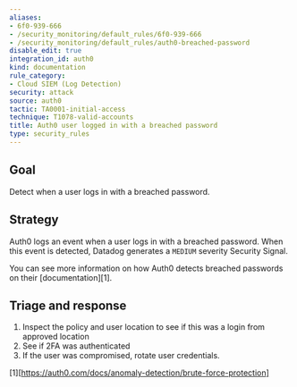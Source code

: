 ```yaml
---
aliases:
- 6f0-939-666
- /security_monitoring/default_rules/6f0-939-666
- /security_monitoring/default_rules/auth0-breached-password
disable_edit: true
integration_id: auth0
kind: documentation
rule_category:
- Cloud SIEM (Log Detection)
security: attack
source: auth0
tactic: TA0001-initial-access
technique: T1078-valid-accounts
title: Auth0 user logged in with a breached password
type: security_rules
---
```


## Goal
Detect when a user logs in with a breached password.

## Strategy
Auth0 logs an event when a user logs in with a breached password. When this event is detected, Datadog generates a `MEDIUM` severity Security Signal.

You can see more information on how Auth0 detects breached passwords on their [documentation][1].

## Triage and response
1. Inspect the policy and user location to see if this was a login from approved location
2. See if 2FA was authenticated
3. If the user was compromised, rotate user credentials.

[1][https://auth0.com/docs/anomaly-detection/brute-force-protection]
